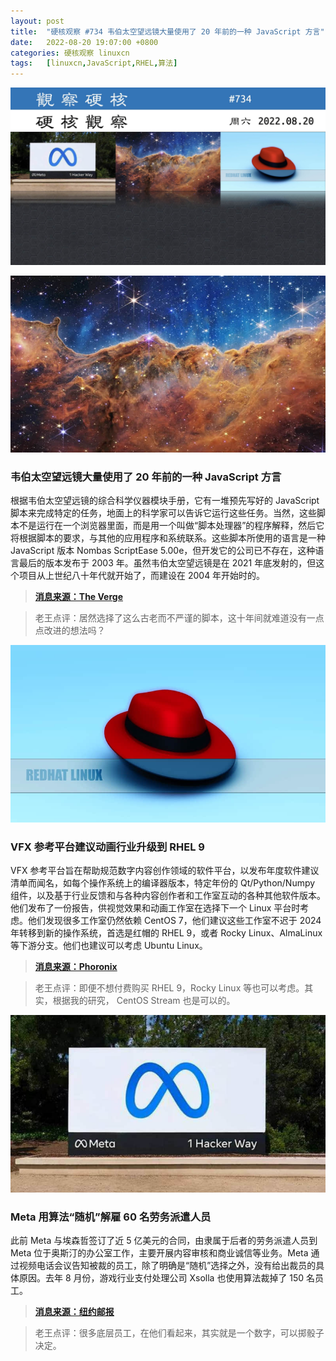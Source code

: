 ```yaml
---
layout: post
title:	"硬核观察 #734 韦伯太空望远镜大量使用了 20 年前的一种 JavaScript 方言"
date:	2022-08-20 19:07:00 +0800 
categories:	硬核观察 linuxcn 
tags:	[linuxcn,JavaScript,RHEL,算法]
---
```



![](/Asserts/Images/album/202208/20/190551aejxvzby96017yfy.jpg)


![](/Asserts/Images/album/202208/20/190600vqqcl8pcx7xhpnuh.jpg)


### 韦伯太空望远镜大量使用了 20 年前的一种 JavaScript 方言


根据韦伯太空望远镜的综合科学仪器模块手册，它有一堆预先写好的 JavaScript 脚本来完成特定的任务，地面上的科学家可以告诉它运行这些任务。当然，这些脚本不是运行在一个浏览器里面，而是用一个叫做“脚本处理器”的程序解释，然后它将根据脚本的要求，与其他的应用程序和系统联系。这些脚本所使用的语言是一种 JavaScript 版本 Nombas ScriptEase 5.00e，但开发它的公司已不存在，这种语言最后的版本发布于 2003 年。虽然韦伯太空望远镜是在 2021 年底发射的，但这个项目从上世纪八十年代就开始了，而建设在 2004 年开始时的。



> 
> **[消息来源：The Verge](https://www.theverge.com/2022/8/18/23206110/james-webb-space-telescope-javascript-jwst-instrument-control)**
> 
> 
> 



> 
> 老王点评：居然选择了这么古老而不严谨的脚本，这十年间就难道没有一点点改进的想法吗？
> 
> 
> 


![](/Asserts/Images/album/202208/20/190611s5syvjxx5jfyy876.jpg)


### VFX 参考平台建议动画行业升级到 RHEL 9


VFX 参考平台旨在帮助规范数字内容创作领域的软件平台，以发布年度软件建议清单而闻名，如每个操作系统上的编译器版本，特定年份的 Qt/Python/Numpy 组件，以及基于行业反馈和与各种内容创作者和工作室互动的各种其他软件版本。他们发布了一份报告，供视觉效果和动画工作室在选择下一个 Linux 平台时考虑。他们发现很多工作室仍然依赖 CentOS 7，他们建议这些工作室不迟于 2024 年转移到新的操作系统，首选是红帽的 RHEL 9，或者 Rocky Linux、AlmaLinux 等下游分支。他们也建议可以考虑 Ubuntu Linux。



> 
> **[消息来源：Phoronix](https://www.phoronix.com/news/VFX-Animation-Linux-Recommends)**
> 
> 
> 



> 
> 老王点评：即便不想付费购买 RHEL 9，Rocky Linux 等也可以考虑。其实，根据我的研究， CentOS Stream 也是可以的。
> 
> 
> 


![](/Asserts/Images/album/202208/20/191044kxhkl481xa0uj01z.jpg)


### Meta 用算法“随机”解雇 60 名劳务派遣人员


此前 Meta 与埃森哲签订了近 5 亿美元的合同，由隶属于后者的劳务派遣人员到 Meta 位于奥斯汀的办公室工作，主要开展内容审核和商业诚信等业务。Meta 通过视频电话会议告知被裁的员工，除了明确是“随机”选择之外，没有给出裁员的具体原因。去年 8 月份，游戏行业支付处理公司 Xsolla 也使用算法裁掉了 150 名员工。



> 
> **[消息来源：纽约邮报](https://nypost.com/2022/08/19/facebook-parent-meta-lays-off-60-workers-at-random-using-algorithm-report/)**
> 
> 
> 



> 
> 老王点评：很多底层员工，在他们看起来，其实就是一个数字，可以掷骰子决定。
> 
> 
>
